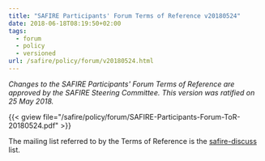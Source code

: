 ```yaml
---
title: "SAFIRE Participants' Forum Terms of Reference v20180524"
date: 2018-06-18T08:19:50+02:00
tags:
  - forum
  - policy
  - versioned
url: /safire/policy/forum/v20180524.html
---
```


_Changes to the SAFIRE Participants' Forum Terms of Reference are approved by the SAFIRE Steering Committee. This version was ratified on 25 May 2018._

{{< gview file="/safire/policy/forum/SAFIRE-Participants-Forum-ToR-20180524.pdf" >}}

The mailing list referred to by the Terms of Reference is the [safire-discuss](http://lists.tenet.ac.za/mailman/listinfo/safire-discuss) list.
